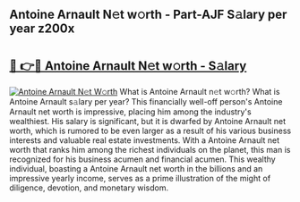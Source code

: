 ## Antoine Arnault N𝚎t w𝚘rth - Part-AJF S𝚊lary per year z200x

# <h2><a href="http://gc1vqw.nevu.top/?p=Antoine+Arnault">🔗 👉🔴 Antoine Arnault N𝚎t w𝚘rth - S𝚊lary</a></h2>

[![Antoine Arnault N𝚎t W𝚘rth](https://i.imgur.com/Oavwk0R.jpeg)](http://gc1vqw.nevu.top/?p=Antoine+Arnault)
What is Antoine Arnault n𝚎t w𝚘rth? What is Antoine Arnault s𝚊lary per year?
This financially well-off person's Antoine Arnault net worth is impressive, placing him among the industry's wealthiest. His salary is significant, but it is dwarfed by Antoine Arnault net worth, which is rumored to be even larger as a result of his various business interests and valuable real estate investments. With a Antoine Arnault net worth that ranks him among the richest individuals on the planet, this man is recognized for his business acumen and financial acumen. This wealthy individual, boasting a Antoine Arnault net worth in the billions and an impressive yearly income, serves as a prime illustration of the might of diligence, devotion, and monetary wisdom.
